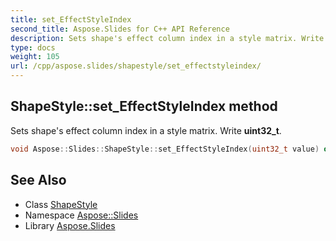 ```yaml
---
title: set_EffectStyleIndex
second_title: Aspose.Slides for C++ API Reference
description: Sets shape's effect column index in a style matrix. Write uint32_t.
type: docs
weight: 105
url: /cpp/aspose.slides/shapestyle/set_effectstyleindex/
---
```

## ShapeStyle::set_EffectStyleIndex method


Sets shape's effect column index in a style matrix. Write **uint32_t**.

```cpp
void Aspose::Slides::ShapeStyle::set_EffectStyleIndex(uint32_t value) override
```

## See Also

* Class [ShapeStyle](../)
* Namespace [Aspose::Slides](../../)
* Library [Aspose.Slides](../../../)

